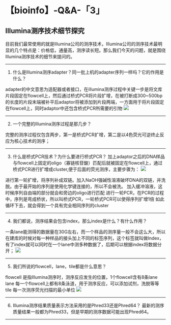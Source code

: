 # 【bioinfo】-Q&A-「3」

## Illumina测序技术细节探究
目前我们最常使用的就是Illumina公司的测序技术，Illumina公司的测序技术最明显的几个特点是：价格低，通量高，测序读长短。那么我们今天的问题，就是围绕Illumina测序技术的细节来提问的。

---
1. 什么是Illumina测序adapter？同一批上机的adapter序列一样吗？它的作用是什么？

adapter的中文意思为适配器或者接口，在illumina测序过程中关键一步是将文库片段固定在flowcell上，然后通过桥式PCR将片段扩增，在被打断成300~500bp的长度的片段末端被补平后adaptor将被添加到片段两端，一方面用于将片段固定在flowcell上，同时adaptor中还包含桥式PCR所需要的引物
![](../../../../../Desktop/md/【bioinfo】-Q-A-「3」/x10.jpg)

---
2. 一个完整的Illumina测序过程是那几步？

完整的测序过程仅包含两步，第一是桥式PCR扩增，第二是以4色荧光可逆终止反应为核心技术的测序；

---

3. 什么是桥式PCR技术？为什么要进行桥式PCR？
加上adaptor之后的DNA样品与flowcell上固定的oligo（寡链核苷酸）匹配后就被固定在flowcell上，通过桥式PCR进行扩增成cluster,便于后面的荧光测序，主要步骤为：
![](../../../../../Desktop/md/【bioinfo】-Q-A-「3」/flow.jpg)

进行第一轮扩增，将序列补成双链。加入NaOH强碱性溶液破坏DNA的双链，并洗脱。由于最开始的序列是使用化学键连接的，所以不会被洗。
加入缓冲溶液，这时候序列自由端的部分就会和旁边的oligo进行匹配
进行一轮PCR，在PCR的过程中，序列是弯成桥状，所以叫桥式PCR，一轮桥式PCR可以使得序列扩增1倍
如此循环下去，就会得到一个具有完全相同序列的cluster

---

4. 我们都说，测序结果会包含index，那么index是什么？有什么作用？

一条lane能测得的数据量在30G左右，而一个样品的测序量一般不会这么大，所以在建库的时候对每一种样品的接头加上不同的标签序列，这个标签就叫做Index，有了index就可以同时在一个lane中测多种数据了，后期可以根据index将数据分开；
![](../../../../../Desktop/md/【bioinfo】-Q-A-「3」/seq.png)

---

5. 我们所说的flowcell，lane，tile都是什么意思？

flowcell 是指Illumina测序时，测序反应发生的位置，1个flowcell含有8条lane
lane 每一个flowcell上都有8条泳道，用于测序反应，可以添加试剂，洗脱等等
tile 每一次测序荧光扫描的最小单位
![](../../../../../Desktop/md/【bioinfo】-Q-A-「3」/lane.jpg)

---
6. Illumina测序结果质量表示方法采用的是Phred33还是Phred64？
最新的测序质量结果一般都为Phred33，但是早期的测序数据可能出现Phred64。

---

